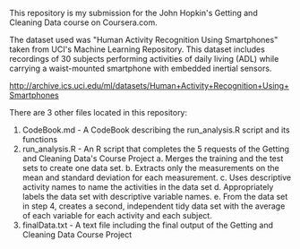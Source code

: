 This repository is my submission for the John Hopkin's Getting and Cleaning Data course on Coursera.com. 

The dataset used was "Human Activity Recognition Using Smartphones" taken from UCI's Machine Learning Repository. This dataset includes 
recordings of 30 subjects performing activities of daily living (ADL) while carrying a waist-mounted smartphone with 
embedded inertial sensors. 

http://archive.ics.uci.edu/ml/datasets/Human+Activity+Recognition+Using+Smartphones

There are 3 other files located in this repository:

1. CodeBook.md - A CodeBook describing the run_analysis.R script and its functions
2. run_analysis.R - An R script that completes the 5 requests of the Getting and Cleaning Data's Course Project
   a. Merges the training and the test sets to create one data set.
   b. Extracts only the measurements on the mean and standard deviation for each measurement.
   c. Uses descriptive activity names to name the activities in the data set
   d. Appropriately labels the data set with descriptive variable names.
   e. From the data set in step 4, creates a second, independent tidy data set with the average of each variable for each activity and 
      each subject.
3. finalData.txt - A text file including the final output of the Getting and Cleaning Data Course Project
